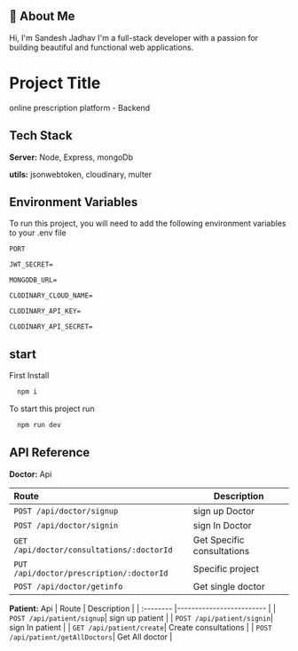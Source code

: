 
## 🚀 About Me
Hi, I'm Sandesh Jadhav
I'm a full-stack developer with a passion for building beautiful and functional web applications.


# Project Title

 online prescription platform - Backend


## Tech Stack


**Server:** Node, Express, mongoDb

**utils:**  jsonwebtoken, cloudinary, multer

## Environment Variables

To run this project, you will need to add the following environment variables to your .env file

`PORT`

`JWT_SECRET=`

`MONGODB_URL=`

`CLODINARY_CLOUD_NAME=`

`CLODINARY_API_KEY=`

`CLODINARY_API_SECRET=`
## start



First Install 
```bash
  npm i
```

To start this project run
```bash
  npm run dev
```


## API Reference

**Doctor:** Api

| Route | Description                |
| :-------- |------------------------- |
| `POST /api/doctor/signup`|  sign up Doctor |
| `POST /api/doctor/signin`|  sign In  Doctor |
| `GET /api/doctor/consultations/:doctorId`|Get Specific consultations |
| `PUT /api/doctor/prescription/:doctorId`|  Specific project |
| `POST /api/doctor/getinfo`|  Get single doctor |


**Patient:** Api
| Route | Description                |
| :-------- |------------------------- |
| `POST /api/patient/signup`|  sign up patient |
| `POST /api/patient/signin`|  sign In  patient |
| `GET /api/patient/create`| Create consultations |
| `POST /api/patient/getAllDoctors`|  Get All doctor |



